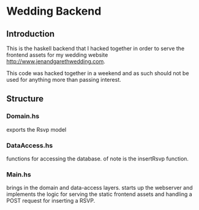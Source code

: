 # Wedding Backend

## Introduction

This is the haskell backend that I hacked together in order to serve the frontend assets for my wedding website http://www.jenandgarethwedding.com.

This code was hacked together in a weekend and as such should not be used for anything more than passing interest. 

## Structure

### Domain.hs
exports the Rsvp model

### DataAccess.hs
functions for accessing the database. of note is the insertRsvp function.

### Main.hs
brings in the domain and data-access layers. starts up the webserver and implements the logic for serving the static frontend assets and handling a POST request for inserting a RSVP.
